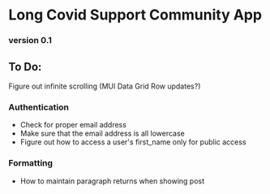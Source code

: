 # Long Covid Support Community App
### version 0.1

## To Do:

Figure out infinite scrolling (MUI Data Grid Row updates?)

### Authentication
- Check for proper email address
- Make sure that the email address is all lowercase
- Figure out how to access a user's first_name only for public access



### Formatting
- How to maintain paragraph returns when showing post
